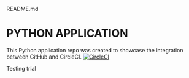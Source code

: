 README.md
# PYTHON APPLICATION
This Python application repo was created to showcase the integration between GitHub and CircleCI.
[![CircleCI](https://app.circleci.com/pipelines/github/moratod-cci/amd)](https://app.circleci.com/pipelines/github/moratod-cci/amd)

Testing trial
